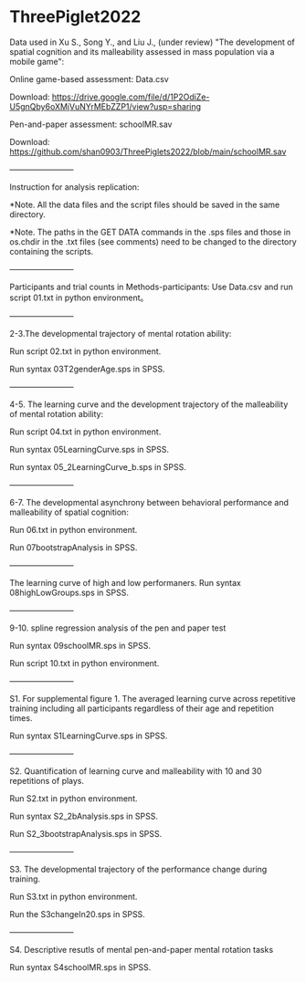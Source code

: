 # ThreePiglet2022

Data used in Xu S., Song Y., and Liu J., (under review) "The development of spatial cognition and its malleability assessed in mass population via a mobile game":

Online game-based assessment: Data.csv

Download: https://drive.google.com/file/d/1P2OdiZe-U5gnQby6oXMjVuNYrMEbZZP1/view?usp=sharing

Pen-and-paper assessment: schoolMR.sav

Download: https://github.com/shan0903/ThreePiglets2022/blob/main/schoolMR.sav

————————

Instruction for analysis replication:

*Note. All the data files and the script files should be saved in the same directory.

*Note. The paths in the GET DATA commands in the .sps files and those in os.chdir in the .txt files (see comments) need to be changed to the directory containing the scripts.

————————

Participants and trial counts in Methods-participants:
Use Data.csv and run script 01.txt in python environment。

————————

2-3.The developmental trajectory of mental rotation ability:

Run script 02.txt in python environment.

Run syntax 03T2genderAge.sps in SPSS.

————————

4-5. The learning curve and the development trajectory of the malleability of mental rotation ability:

Run script 04.txt in python environment.

Run syntax 05LearningCurve.sps in SPSS.

Run syntax 05_2LearningCurve_b.sps in SPSS.

————————

6-7. The developmental asynchrony between behavioral performance and malleability of spatial cognition:

Run 06.txt in python environment.

Run 07bootstrapAnalysis in SPSS.

————————

The learning curve of high and low performaners.
Run syntax 08highLowGroups.sps in SPSS.

————————

9-10. spline regression analysis of the pen and paper test

Run syntax 09schoolMR.sps in SPSS.

Run script 10.txt in python environment.

————————

S1. For supplemental figure 1. The averaged learning curve across repetitive training including all participants regardless of their age and repetition times.

Run syntax S1LearningCurve.sps in SPSS.

————————

S2. Quantification of learning curve and malleability with 10 and 30 repetitions of plays.

Run S2.txt in python environment.

Run syntax S2_2bAnalysis.sps in SPSS.

Run S2_3bootstrapAnalysis.sps in SPSS.

————————

S3. The developmental trajectory of the performance change during training.

Run S3.txt in python environment.

Run the S3changeIn20.sps in SPSS.

————————

S4. Descriptive resutls of mental pen-and-paper mental rotation tasks

Run syntax S4schoolMR.sps in SPSS.

